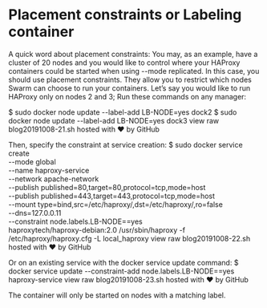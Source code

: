 # Placement constraints or Labeling container

A quick word about placement constraints: You may, as an example, have a cluster of 20 nodes and you would like to control where your HAProxy containers could be started when using --mode replicated. 
In this case, you should use placement constraints. They allow you to restrict which nodes Swarm can choose to run your containers. Let’s say you would like to run HAProxy only on nodes 2 and 3; 
Run these commands on any manager:

$ sudo docker node update --label-add LB-NODE=yes dock2
$ sudo docker node update --label-add LB-NODE=yes dock3
view raw
blog20191008-21.sh hosted with ❤ by GitHub

Then, specify the constraint at service creation:
$ sudo docker service create \
  --mode global \
  --name haproxy-service \
  --network apache-network \
  --publish published=80,target=80,protocol=tcp,mode=host \
  --publish published=443,target=443,protocol=tcp,mode=host \
  --mount type=bind,src=/etc/haproxy/,dst=/etc/haproxy/,ro=false \
  --dns=127.0.0.11 \
  --constraint node.labels.LB-NODE==yes \
  haproxytech/haproxy-debian:2.0 /usr/sbin/haproxy -f /etc/haproxy/haproxy.cfg -L local_haproxy
view raw
blog20191008-22.sh hosted with ❤ by GitHub

Or on an existing service with the docker service update command:
$ docker service update --constraint-add node.labels.LB-NODE==yes haproxy-service
view raw
blog20191008-23.sh hosted with ❤ by GitHub

The container will only be started on nodes with a matching label.
